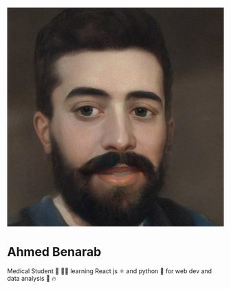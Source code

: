 ![Ahmed image](ahmedimg.jpg)

# Ahmed Benarab
Medical Student 💊 👨‍🔬 learning React js ⚛️  and python 🐍 for web dev and data analysis 🔣 🔥

